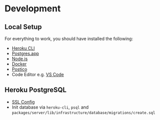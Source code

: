 # Development

## Local Setup

For everything to work, you should have installed the following:

- [Heroku CLI](https://devcenter.heroku.com/articles/heroku-cli)
- [Postgres.app](https://postgresapp.com/documentation/cli-tools.html)
- [Node.js](https://nodejs.org)
- [Docker](https://www.docker.com)
- [Postico](https://eggerapps.at/postico)
- Code Editor e.g. [VS Code](https://code.visualstudio.com/)

## Heroku PostgreSQL

- [SSL Config](https://devcenter.heroku.com/articles/heroku-postgresql#connecting-in-node-js)
- Init database via `heroku-cli`, `psql` and `packages/server/lib/infrastructure/database/migrations/create.sql`
